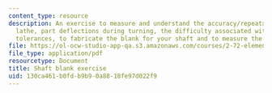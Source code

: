 ```yaml
---
content_type: resource
description: An exercise to measure and understand the accuracy/repeatability of a
  lathe, part deflections during turning, the difficulty associated with meeting tight
  tolerances, to fabricate the blank for your shaft and to measure the shaft's geometry.
file: https://ol-ocw-studio-app-qa.s3.amazonaws.com/courses/2-72-elements-of-mechanical-design-spring-2009/130ca461b0fdb9b90a8818fe97d022f9_MIT2_72s09_lec02_shaft.pdf
file_type: application/pdf
resourcetype: Document
title: Shaft blank exercise
uid: 130ca461-b0fd-b9b9-0a88-18fe97d022f9
---
```

